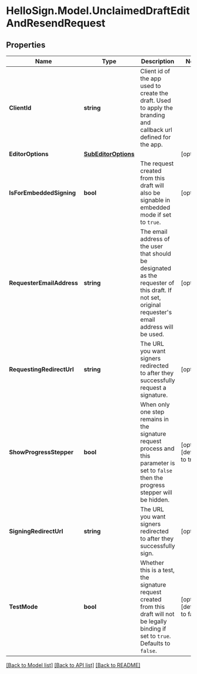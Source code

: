 # HelloSign.Model.UnclaimedDraftEditAndResendRequest

## Properties

Name | Type | Description | Notes
------------ | ------------- | ------------- | -------------
**ClientId** | **string** |  Client id of the app used to create the draft. Used to apply the branding and callback url defined for the app.  | 
**EditorOptions** | [**SubEditorOptions**](SubEditorOptions.md) |    | [optional] 
**IsForEmbeddedSigning** | **bool** |  The request created from this draft will also be signable in embedded mode if set to `true`.  | [optional] 
**RequesterEmailAddress** | **string** |  The email address of the user that should be designated as the requester of this draft. If not set, original requester&#39;s email address will be used.  | [optional] 
**RequestingRedirectUrl** | **string** |  The URL you want signers redirected to after they successfully request a signature.  | [optional] 
**ShowProgressStepper** | **bool** |  When only one step remains in the signature request process and this parameter is set to `false` then the progress stepper will be hidden.  | [optional] [default to true]
**SigningRedirectUrl** | **string** |  The URL you want signers redirected to after they successfully sign.  | [optional] 
**TestMode** | **bool** |  Whether this is a test, the signature request created from this draft will not be legally binding if set to `true`. Defaults to `false`.  | [optional] [default to false]

[[Back to Model list]](../README.md#documentation-for-models) [[Back to API list]](../README.md#documentation-for-api-endpoints) [[Back to README]](../README.md)


